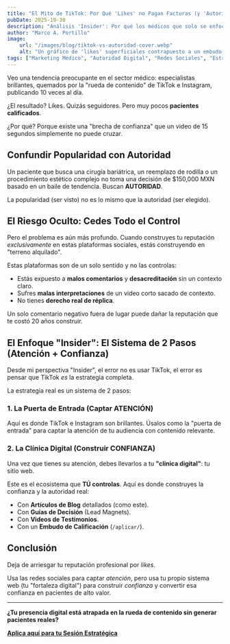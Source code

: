 ```yaml
---
title: "El Mito de TikTok: Por Qué 'Likes' no Pagan Facturas (y 'Autoridad' Sí)"
pubDate: 2025-10-30
description: "Análisis 'Insider': Por qué los médicos que solo se enfocan en TikTok/Instagram fracasan en atraer pacientes de alto valor y cómo construir un sistema de autoridad real."
author: "Marco A. Portillo"
image:
    url: "/images/blog/tiktok-vs-autoridad-cover.webp"
    alt: "Un gráfico de 'likes' superficiales contrapuesto a un embudo de 'pacientes calificados'"
tags: ["Marketing Médico", "Autoridad Digital", "Redes Sociales", "Estrategia Digital", "Riesgo Reputacional"]
---
```

Veo una tendencia preocupante en el sector médico: especialistas brillantes, quemados por la "rueda de contenido" de TikTok e Instagram, publicando 10 veces al día.

¿El resultado? Likes. Quizás seguidores.
Pero muy pocos **pacientes calificados**.

¿Por qué? Porque existe una "brecha de confianza" que un video de 15 segundos simplemente no puede cruzar.

## Confundir Popularidad con Autoridad

Un paciente que busca una cirugía bariátrica, un reemplazo de rodilla o un procedimiento estético complejo no toma una decisión de $150,000 MXN basado en un baile de tendencia. Buscan **AUTORIDAD**.

La popularidad (ser visto) no es lo mismo que la autoridad (ser elegido).

## El Riesgo Oculto: Cedes Todo el Control

Pero el problema es aún más profundo. Cuando construyes tu reputación *exclusivamente* en estas plataformas sociales, estás construyendo en "terreno alquilado".

Estas plataformas son de un solo sentido y no las controlas:
* Estás expuesto a **malos comentarios** y **desacreditación** sin un contexto claro.
* Sufres **malas interpretaciones** de un video corto sacado de contexto.
* No tienes **derecho real de réplica**.

Un solo comentario negativo fuera de lugar puede dañar la reputación que te costó 20 años construir.

## El Enfoque "Insider": El Sistema de 2 Pasos (Atención + Confianza)

Desde mi perspectiva "Insider", el error no es usar TikTok, el error es pensar que TikTok *es* la estrategia completa.

La estrategia real es un sistema de 2 pasos:

### 1. La Puerta de Entrada (Captar ATENCIÓN)
Aquí es donde TikTok e Instagram son brillantes. Úsalos como la "puerta de entrada" para captar la atención de tu audiencia con contenido relevante.

### 2. La Clínica Digital (Construir CONFIANZA)
Una vez que tienes su atención, debes llevarlos a tu **"clínica digital"**: tu sitio web.

Este es el ecosistema que **TÚ controlas**. Aquí es donde construyes la confianza y la autoridad real:
* Con **Artículos de Blog** detallados (como este).
* Con **Guías de Decisión** (Lead Magnets).
* Con **Videos de Testimonios**.
* Con un **Embudo de Calificación** (`/aplicar/`).

## Conclusión

Deja de arriesgar tu reputación profesional por *likes*.

Usa las redes sociales para captar *atención*, pero usa tu propio sistema web (tu "fortaleza digital") para construir *confianza* y convertir esa confianza en pacientes de alto valor.

---
**¿Tu presencia digital está atrapada en la rueda de contenido sin generar pacientes reales?**

**[Aplica aquí para tu Sesión Estratégica](/aplicar/)**